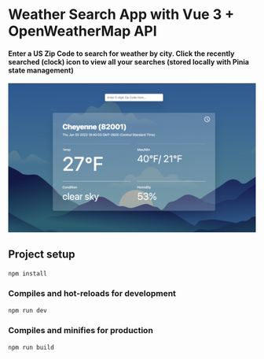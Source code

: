 # Weather Search App with Vue 3 + OpenWeatherMap API

#### Enter a US Zip Code to search for weather by city. Click the recently searched (clock) icon to view all your searches (stored locally with Pinia state management)

<img width="800" alt="Screen Shot 2022-10-01 at 3 02 30 PM" src="https://github.com/jsfanatik/vue-vite-weather/blob/main/src/assets/Screen%20Shot%202023-01-05%20at%206.44.31%20PM.png">

## Project setup
```
npm install
```

### Compiles and hot-reloads for development
```
npm run dev
```

### Compiles and minifies for production
```
npm run build
```
